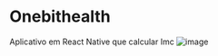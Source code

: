# Onebithealth
Aplicativo em React Native que calcular Imc
![image](https://user-images.githubusercontent.com/77760284/234117149-f72620e3-83d2-4828-8cc7-78bf8f380b10.png)
